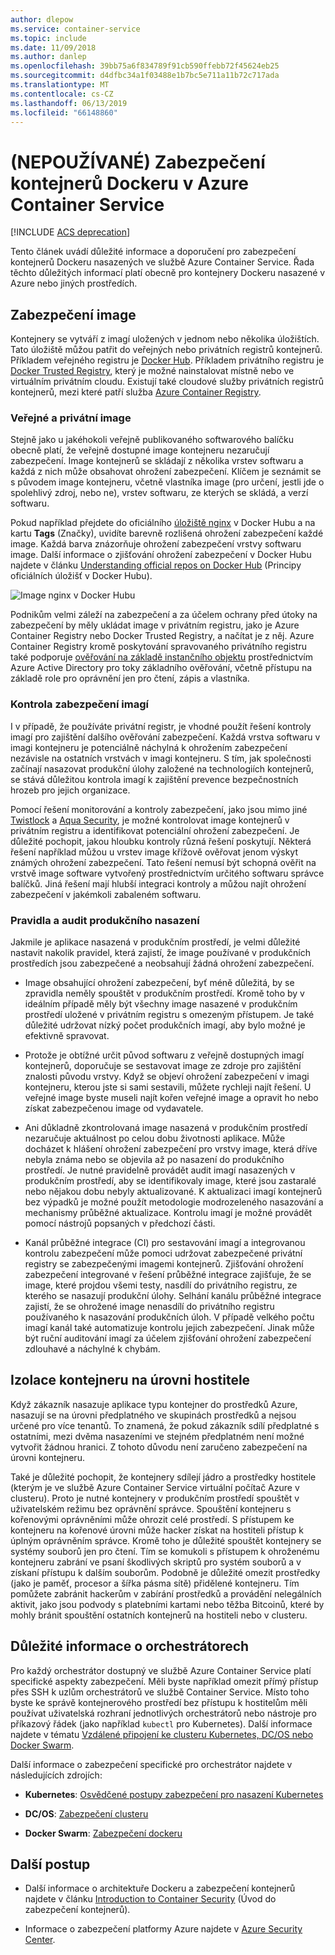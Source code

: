 ```yaml
---
author: dlepow
ms.service: container-service
ms.topic: include
ms.date: 11/09/2018
ms.author: danlep
ms.openlocfilehash: 39bb75a6f834789f91cb590ffebb72f45624eb25
ms.sourcegitcommit: d4dfbc34a1f03488e1b7bc5e711a11b72c717ada
ms.translationtype: MT
ms.contentlocale: cs-CZ
ms.lasthandoff: 06/13/2019
ms.locfileid: "66148860"
---
```

# <a name="deprecated-securing-docker-containers-in-azure-container-service"></a>(NEPOUŽÍVANÉ) Zabezpečení kontejnerů Dockeru v Azure Container Service

[!INCLUDE [ACS deprecation](container-service-deprecation.md)]

Tento článek uvádí důležité informace a doporučení pro zabezpečení kontejnerů Dockeru nasazených ve službě Azure Container Service. Řada těchto důležitých informací platí obecně pro kontejnery Dockeru nasazené v Azure nebo jiných prostředích. 

## <a name="image-security"></a>Zabezpečení image

Kontejnery se vytváří z imagí uložených v jednom nebo několika úložištích. Tato úložiště můžou patřit do veřejných nebo privátních registrů kontejnerů. Příkladem veřejného registru je [Docker Hub](https://hub.docker.com/). Příkladem privátního registru je [Docker Trusted Registry](https://docs.docker.com/datacenter/dtr/2.0/), který je možné nainstalovat místně nebo ve virtuálním privátním cloudu. Existují také cloudové služby privátních registrů kontejnerů, mezi které patří služba [Azure Container Registry](../articles/container-registry/container-registry-intro.md).

### <a name="public-and-private-images"></a>Veřejné a privátní image
Stejně jako u jakéhokoli veřejně publikovaného softwarového balíčku obecně platí, že veřejně dostupné image kontejneru nezaručují zabezpečení. Image kontejnerů se skládají z několika vrstev softwaru a každá z nich může obsahovat ohrožení zabezpečení. Klíčem je seznámit se s původem image kontejneru, včetně vlastníka image (pro určení, jestli jde o spolehlivý zdroj, nebo ne), vrstev softwaru, ze kterých se skládá, a verzí softwaru. 

Pokud například přejdete do oficiálního [úložiště nginx](https://hub.docker.com/_/nginx/) v Docker Hubu a na kartu **Tags** (Značky), uvidíte barevně rozlišená ohrožení zabezpečení každé image. Každá barva znázorňuje ohrožení zabezpečení vrstvy softwaru image. Další informace o zjišťování ohrožení zabezpečení v Docker Hubu najdete v článku [Understanding official repos on Docker Hub](https://blog.docker.com/2015/06/understanding-official-repos-docker-hub/) (Principy oficiálních úložišť v Docker Hubu).

![Image nginx v Docker Hubu](./media/container-service-security/docker-hub-nginx.png)

Podnikům velmi záleží na zabezpečení a za účelem ochrany před útoky na zabezpečení by měly ukládat image v privátním registru, jako je Azure Container Registry nebo Docker Trusted Registry, a načítat je z něj. Azure Container Registry kromě poskytování spravovaného privátního registru také podporuje [ověřování na základě instančního objektu](../articles/container-registry/container-registry-authentication.md) prostřednictvím Azure Active Directory pro toky základního ověřování, včetně přístupu na základě role pro oprávnění jen pro čtení, zápis a vlastníka.

### <a name="image-security-scanning"></a>Kontrola zabezpečení imagí

I v případě, že používáte privátní registr, je vhodné použít řešení kontroly imagí pro zajištění dalšího ověřování zabezpečení. Každá vrstva softwaru v imagi kontejneru je potenciálně náchylná k ohrožením zabezpečení nezávisle na ostatních vrstvách v imagi kontejneru. S tím, jak společnosti začínají nasazovat produkční úlohy založené na technologiích kontejnerů, se stává důležitou kontrola imagí k zajištění prevence bezpečnostních hrozeb pro jejich organizace. 

Pomocí řešení monitorování a kontroly zabezpečení, jako jsou mimo jiné [Twistlock](https://www.twistlock.com/2016/11/07/twistlock-supports-azure-container-registry) a [Aqua Security](http://blog.aquasec.com/image-vulnerability-scanning-in-azure-container-registry), je možné kontrolovat image kontejnerů v privátním registru a identifikovat potenciální ohrožení zabezpečení. Je důležité pochopit, jakou hloubku kontroly různá řešení poskytují. Některá řešení například můžou u vrstev image křížově ověřovat jenom výskyt známých ohrožení zabezpečení. Tato řešení nemusí být schopná ověřit na vrstvě image software vytvořený prostřednictvím určitého softwaru správce balíčků. Jiná řešení mají hlubší integraci kontroly a můžou najít ohrožení zabezpečení v jakémkoli zabaleném softwaru.

### <a name="production-deployment-rules-and-audit"></a>Pravidla a audit produkčního nasazení
Jakmile je aplikace nasazená v produkčním prostředí, je velmi důležité nastavit nakolik pravidel, která zajistí, že image používané v produkčních prostředích jsou zabezpečené a neobsahují žádná ohrožení zabezpečení.

* Image obsahující ohrožení zabezpečení, byť méně důležitá, by se zpravidla neměly spouštět v produkčním prostředí. Kromě toho by v ideálním případě měly být všechny image nasazené v produkčním prostředí uložené v privátním registru s omezeným přístupem. Je také důležité udržovat nízký počet produkčních imagí, aby bylo možné je efektivně spravovat.

* Protože je obtížné určit původ softwaru z veřejně dostupných imagí kontejnerů, doporučuje se sestavovat image ze zdroje pro zajištění znalosti původu vrstvy. Když se objeví ohrožení zabezpečení v imagi kontejneru, kterou jste si sami sestavili, můžete rychleji najít řešení. U veřejné image byste museli najít kořen veřejné image a opravit ho nebo získat zabezpečenou image od vydavatele.

* Ani důkladně zkontrolovaná image nasazená v produkčním prostředí nezaručuje aktuálnost po celou dobu životnosti aplikace. Může docházet k hlášení ohrožení zabezpečení pro vrstvy image, která dříve nebyla známa nebo se objevila až po nasazení do produkčního prostředí. Je nutné pravidelně provádět audit imagí nasazených v produkčním prostředí, aby se identifikovaly image, které jsou zastaralé nebo nějakou dobu nebyly aktualizované. K aktualizaci imagí kontejnerů bez výpadků je možné použít metodologie modrozeleného nasazování a mechanismy průběžné aktualizace. Kontrolu imagí je možné provádět pomocí nástrojů popsaných v předchozí části. 

* Kanál průběžné integrace (CI) pro sestavování imagí a integrovanou kontrolu zabezpečení může pomoci udržovat zabezpečené privátní registry se zabezpečenými imagemi kontejnerů. Zjišťování ohrožení zabezpečení integrované v řešení průběžné integrace zajišťuje, že se image, které projdou všemi testy, nasdílí do privátního registru, ze kterého se nasazují produkční úlohy. Selhání kanálu průběžné integrace zajistí, že se ohrožené image nenasdílí do privátního registru používaného k nasazování produkčních úloh. V případě velkého počtu imagí kanál také automatizuje kontrolu jejich zabezpečení. Jinak může být ruční auditování imagí za účelem zjišťování ohrožení zabezpečení zdlouhavé a náchylné k chybám.

## <a name="host-level-container-isolation"></a>Izolace kontejneru na úrovni hostitele
Když zákazník nasazuje aplikace typu kontejner do prostředků Azure, nasazují se na úrovni předplatného ve skupinách prostředků a nejsou určené pro více tenantů. To znamená, že pokud zákazník sdílí předplatné s ostatními, mezi dvěma nasazeními ve stejném předplatném není možné vytvořit žádnou hranici. Z tohoto důvodu není zaručeno zabezpečení na úrovni kontejneru. 

Také je důležité pochopit, že kontejnery sdílejí jádro a prostředky hostitele (kterým je ve službě Azure Container Service virtuální počítač Azure v clusteru). Proto je nutné kontejnery v produkčním prostředí spouštět v uživatelském režimu bez oprávnění správce. Spouštění kontejneru s kořenovými oprávněními může ohrozit celé prostředí. S přístupem ke kontejneru na kořenové úrovni může hacker získat na hostiteli přístup k úplným oprávněním správce. Kromě toho je důležité spouštět kontejnery se systémy souborů jen pro čtení. Tím se komukoli s přístupem k ohroženému kontejneru zabrání ve psaní škodlivých skriptů pro systém souborů a v získaní přístupu k dalším souborům. Podobně je důležité omezit prostředky (jako je paměť, procesor a šířka pásma sítě) přidělené kontejneru. Tím pomůžete zabránit hackerům v zabírání prostředků a provádění nelegálních aktivit, jako jsou podvody s platebními kartami nebo těžba Bitcoinů, které by mohly bránit spouštění ostatních kontejnerů na hostiteli nebo v clusteru.

## <a name="orchestrator-considerations"></a>Důležité informace o orchestrátorech

Pro každý orchestrátor dostupný ve službě Azure Container Service platí specifické aspekty zabezpečení. Měli byste například omezit přímý přístup přes SSH k uzlům orchestrátorů ve službě Container Service. Místo toho byste ke správě kontejnerového prostředí bez přístupu k hostitelům měli používat uživatelská rozhraní jednotlivých orchestrátorů nebo nástroje pro příkazový řádek (jako například `kubectl` pro Kubernetes). Další informace najdete v tématu [Vzdálené připojení ke clusteru Kubernetes, DC/OS nebo Docker Swarm](../articles/container-service/kubernetes/container-service-connect.md).

Další informace o zabezpečení specifické pro orchestrátor najdete v následujících zdrojích:

* **Kubernetes**: [Osvědčené postupy zabezpečení pro nasazení Kubernetes](https://kubernetes.io/blog/2016/08/security-best-practices-kubernetes-deployment/)

* **DC/OS**: [Zabezpečení clusteru](http://docs.mesosphere.com/1.12/administering-clusters/securing-your-cluster)

* **Docker Swarm**: [Zabezpečení dockeru](https://www.docker.com/docker-security)

## <a name="next-steps"></a>Další postup

* Další informace o architektuře Dockeru a zabezpečení kontejnerů najdete v článku [Introduction to Container Security](https://www.docker.com/sites/default/files/WP_IntrotoContainerSecurity_08.19.2016.pdf) (Úvod do zabezpečení kontejnerů).

* Informace o zabezpečení platformy Azure najdete v [Azure Security Center](https://www.microsoft.com/en-us/trustcenter/cloudservices/azure).
